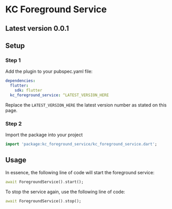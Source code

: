 # KC Foreground Service
## Latest version 0.0.1
## Setup

### Step 1
Add the plugin to your pubspec.yaml file:

````yaml
dependencies:
  flutter:
    sdk: flutter
  kc_foreground_service: ^LATEST_VERSION_HERE
````

Replace the `LATEST_VERSION_HERE` the latest version number as stated on this page.

### Step 2
Import the package into your project

```dart
import 'package:kc_foreground_service/kc_foreground_service.dart';
```

## Usage
In essence, the following line of code will start the foreground service:

````dart
await ForegroundService().start();
````

To stop the service again, use the following line of code:

````dart
await ForegroundService().stop();
````
